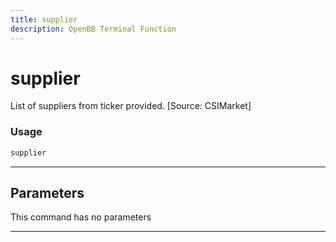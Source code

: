 ```yaml
---
title: supplier
description: OpenBB Terminal Function
---
```


# supplier

List of suppliers from ticker provided. [Source: CSIMarket]

### Usage

```python
supplier
```

---

## Parameters

This command has no parameters


---
